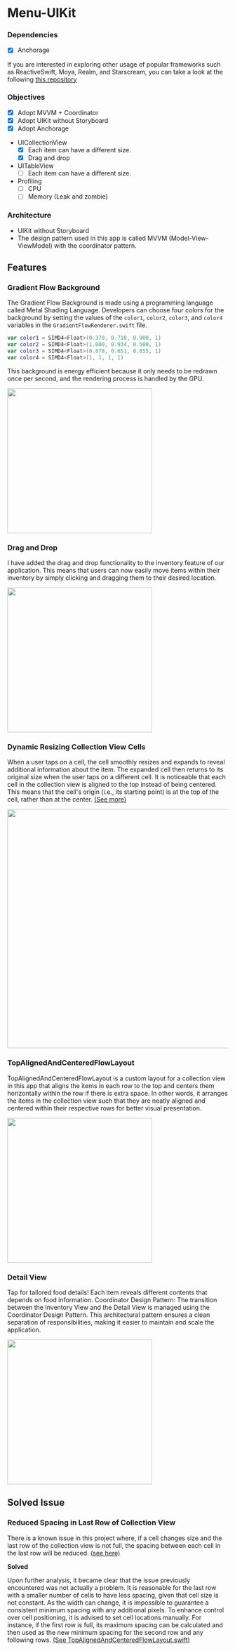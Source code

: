 # Menu-UIKit

### Dependencies

- [x] Anchorage

If you are interested in exploring other usage of popular frameworks such as ReactiveSwift, Moya, Realm, and Starscream, you can take a look at the following [this repository](https://github.com/chatsopond/QuickNews-ReactiveSwift)

### Objectives

- [x] Adopt MVVM + Coordinator
- [x] Adopt UIKit without Storyboard
- [x] Adopt Anchorage
- UICollectionView
  - [x] Each item can have a different size.
  - [x] Drag and drop
- UITableView
  - [ ] Each item can have a different size.
- Profiling
  - [ ] CPU
  - [ ] Memory (Leak and zombie)
  
### Architecture

- UIKit without Storyboard
- The design pattern used in this app is called MVVM (Model-View-ViewModel) with the coordinator pattern.

## Features

### Gradient Flow Background

The Gradient Flow Background is made using a programming language called Metal Shading Language. 
Developers can choose four colors for the background by setting the values of the `color1`, `color2`, `color3`, 
and `color4` variables in the `GradientFlowRenderer.swift` file.

```swift
var color1 = SIMD4<Float>(0.370, 0.710, 0.900, 1)
var color2 = SIMD4<Float>(1.000, 0.934, 0.500, 1)
var color3 = SIMD4<Float>(0.878, 0.651, 0.855, 1)
var color4 = SIMD4<Float>(1, 1, 1, 1)
```

This background is energy efficient because it only needs to be redrawn once per second, 
and the rendering process is handled by the GPU.

<img width="330px" src="https://user-images.githubusercontent.com/42887325/227467594-8e08e4f0-4274-4ea3-bcd9-c40ec5b305f8.gif"/>

### Drag and Drop

I have added the drag and drop functionality to the inventory feature of our application. 
This means that users can now easily move items within their inventory by simply clicking and dragging them to their desired location. 

<img width="330px" src="https://user-images.githubusercontent.com/42887325/227466449-21e8c8be-92d0-4751-aafa-c66244edbdbf.gif">

### Dynamic Resizing Collection View Cells

When a user taps on a cell, the cell smoothly resizes and expands to reveal additional information about the item. The expanded cell then returns to its original size when the user taps on a different cell. It is noticeable that each cell in the collection view is aligned to the top instead of being centered. This means that the cell's origin (i.e., its starting point) is at the top of the cell, rather than at the center. [(See more)](https://github.com/chatsopond/Menu-UIKit/blob/main/Style/TopAlignedAndCenteredFlowLayout.swift)

<img width="545px" src="https://user-images.githubusercontent.com/42887325/228250354-bde53fd2-6382-4235-81be-4b44dfb05cf1.gif"/>

### TopAlignedAndCenteredFlowLayout

TopAlignedAndCenteredFlowLayout is a custom layout for a collection view in this app that aligns the items in each row to the top and centers them horizontally within the row if there is extra space. In other words, it arranges the items in the collection view such that they are neatly aligned and centered within their respective rows for better visual presentation.

<img width="330px" src="https://user-images.githubusercontent.com/42887325/229052940-a07b2887-a2ea-46df-9c84-56d7c6a03d87.gif">

### Detail View

Tap for tailored food details! Each item reveals different contents that depends on food information. Coordinator Design Pattern: The transition between the Inventory View and the Detail View is managed using the Coordinator Design Pattern. This architectural pattern ensures a clean separation of responsibilities, making it easier to maintain and scale the application.

<img width="330px" src="https://user-images.githubusercontent.com/42887325/229055119-5f08f78c-c02d-440a-aab3-a44438b669ca.gif">

## Solved Issue

### Reduced Spacing in Last Row of Collection View

There is a known issue in this project where, if a cell changes size and the last row of the collection view is not full, the spacing between each cell in the last row will be reduced. [(see here)](https://github.com/chatsopond/Menu-UIKit/blob/main/Style/TopAlignedCollectionViewFlowLayout.swift)

**Solved**

Upon further analysis, it became clear that the issue previously encountered was not actually a problem. It is reasonable for the last row with a smaller number of cells to have less spacing, given that cell size is not constant. As the width can change, it is impossible to guarantee a consistent minimum spacing with any additional pixels. To enhance control over cell positioning, it is advised to set cell locations manually. For instance, if the first row is full, its maximum spacing can be calculated and then used as the new minimum spacing for the second row and any following rows. [(See TopAlignedAndCenteredFlowLayout.swift)](https://github.com/chatsopond/Menu-UIKit/blob/main/Style/TopAlignedAndCenteredFlowLayout.swift)

